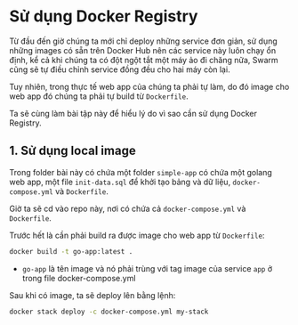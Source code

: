 #  Sử dụng Docker Registry

Từ đầu đến giờ chúng ta mới chỉ deploy những service đơn giản, sử dụng những images có sẵn trên Docker Hub nên các service này luôn chạy ổn định, kể cả khi chúng ta có đột ngột tắt một máy ảo đi chăng nữa, Swarm cũng sẽ tự điều chỉnh service đồng đều cho hai máy còn lại.

Tuy nhiên, trong thực tế web app của chúng ta phải tự làm, do đó image cho web app đó chúng ta phải tự build từ `Dockerfile`.

Ta sẽ cùng làm bài tập này để hiểu lý do vì sao cần sử dụng Docker Registry.

## 1. Sử dụng local image

Trong folder bài này có chứa một folder `simple-app` có chứa một golang web app, một file `init-data.sql` để khởi tạo bảng và dữ liệu, `docker-compose.yml` và `Dockerfile`.

Giờ ta sẽ cd vào repo này, nơi có chứa cả `docker-compose.yml` và `Dockerfile`.

Trước hết là cần phải build ra được image cho web app từ `Dockerfile`:


```bash
docker build -t go-app:latest .
```

* `go-app` là tên image và nó phải trùng với tag image của service `app` ở trong file docker-compose.yml

Sau khi có image, ta sẽ deploy lên bằng lệnh:

```bash
docker stack deploy -c docker-compose.yml my-stack
```


